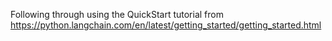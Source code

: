 Following through using the QuickStart tutorial from https://python.langchain.com/en/latest/getting_started/getting_started.html